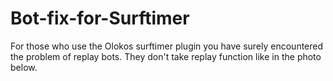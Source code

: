# Bot-fix-for-Surftimer
For those who use the Olokos surftimer plugin you have surely encountered the problem of replay bots. They don't take replay function like in the photo below.
